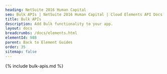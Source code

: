 ```yaml
---
heading: NetSuite 2016 Human Capital
seo: Bulk APIs | NetSuite 2016 Human Capital | Cloud Elements API Docs
title: Bulk APIs
description: Add Bulk functionality to your app.
layout: docs
breadcrumbs: /docs/elements.html
elementId: 988
parent: Back to Element Guides
order: 35
sitemap: false
---
```


{% include bulk-apis.md %}
